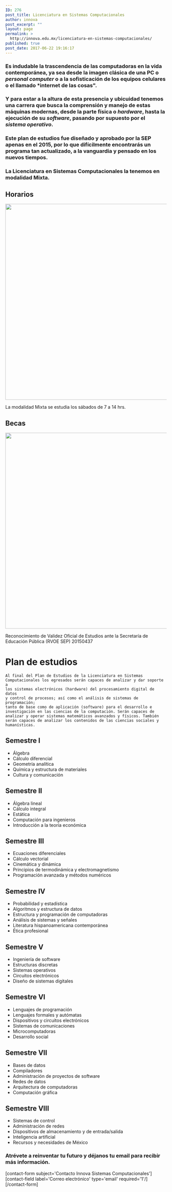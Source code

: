 ```yaml
---
ID: 276
post_title: Licenciatura en Sistemas Computacionales
author: innova
post_excerpt: ""
layout: page
permalink: >
  http://innova.edu.mx/licenciatura-en-sistemas-computacionales/
published: true
post_date: 2017-06-22 19:16:17
---
```

### Es indudable la trascendencia de las computadoras en la vida contemporánea, ya sea desde la imagen clásica de una PC o *personal computer* o a la sofisticación de los equipos celulares o el llamado *internet de las cosas".

### Y para estar a la altura de esta presencia y ubicuidad tenemos una carrera que busca la comprensión y manejo de estas máquinas modernas, desde la parte física o *hardware*, hasta la ejecución de su *software*, pasando por supuesto por el *sistema operativo*.

### Este plan de estudios fue diseñado y aprobado por la SEP apenas en el 2015, por lo que difícilmente encontrarás un programa tan actualizado, a la vanguardia y pensado en los nuevos tiempos.

### La Licenciatura en Sistemas Computacionales la tenemos en modalidad **Mixta**.

## Horarios

<img src="http://innova.edu.mx/wp-content/uploads/2017/06/PromocionVerano2017Horarios.png" alt="" width="792" height="612" class="alignnone size-full wp-image-334">

La modalidad Mixta se estudia los sábados de 7 a 14 hrs.

## Becas

<img src="http://innova.edu.mx/wp-content/uploads/2017/06/PromocionVerano2017.png" alt="" width="792" height="612" class="alignnone size-full wp-image-335">

Reconocimiento de Validez Oficial de Estudios ante la Secretaría de Educación Pública (RVOE SEP) 20150437

# Plan de estudios

<code>Al final del Plan de Estudios de la Licenciatura en Sistemas Computacionales los egresados serán capaces de analizar y dar soporte a los sistemas electrónicos (hardware) del procesamiento digital de datos y control de procesos; así como el análisis de sistemas de programación; tanto de base como de aplicación (software) para el desarrollo e investigación en las ciencias de la computación. Serán capaces de analizar y operar sistemas matemáticos avanzados y físicos. También serán capaces de analizar los contenidos de las ciencias sociales y humanísticas. </code>

## Semestre I

* Álgebra
* Cálculo diferencial
* Geometría analítica
* Química y estructura de materiales
* Cultura y comunicación

## Semestre II

* Álgebra lineal
* Cálculo integral
* Estática
* Computación para ingenieros
* Introducción a la teoría  económica

## Semestre III

* Ecuaciones diferenciales
* Cálculo vectorial
* Cinemática y dinámica
* Principios de termodinámica y electromagnetismo
* Programación avanzada y métodos numéricos

## Semestre IV

* Probabilidad y estadística
* Algoritmos y estructura de datos
* Estructura y programación  de computadoras
* Análisis de sistemas y señales
* Literatura hispanoamericana contemporánea
* Ética profesional

## Semestre V

* Ingeniería de software
* Estructuras discretas
* Sistemas operativos
* Circuitos electrónicos
* Diseño de sistemas digitales

## Semestre VI

* Lenguajes de programación
* Lenguajes formales y autómatas
* Dispositivos y circuitos electrónicos
* Sistemas de comunicaciones
* Microcomputadoras
* Desarrollo social

## Semestre VII

* Bases de datos
* Compiladores
* Administración de proyectos de software
* Redes de datos
* Arquitectura de computadoras
* Computación gráfica

## Semestre VIII

* Sistemas de control
* Administración de redes
* Dispositivos de almacenamiento y de entrada/salida
* Inteligencia artificial
* Recursos y necesidades de México

### <strong>Atrévete a reinventar tu futuro</strong> y déjanos tu email para recibir más información.
[contact-form subject='Contacto Innova Sistemas Computacionales'][contact-field label='Correo electrónico' type='email' required='1'/][/contact-form]